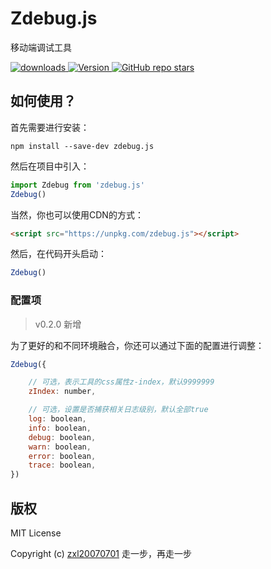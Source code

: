 # Zdebug.js
移动端调试工具

<p>
    <a href="https://zxl20070701.github.io/toolbox/#/npm-download?packages=zdebug.js&interval=7">
        <img src="https://img.shields.io/npm/dm/zdebug.js.svg" alt="downloads">
    </a>
    <a href="https://www.npmjs.com/package/zdebug.js">
        <img src="https://img.shields.io/npm/v/zdebug.js.svg" alt="Version">
    </a>
    <a href="https://github.com/fragement-contrib/Zdebug.js" target='_blank'>
        <img alt="GitHub repo stars" src="https://img.shields.io/github/stars/fragement-contrib/Zdebug.js?style=social">
    </a>
</p>

## 如何使用？

首先需要进行安装：

```
npm install --save-dev zdebug.js
```

然后在项目中引入：

```js
import Zdebug from 'zdebug.js'
Zdebug()
```

当然，你也可以使用CDN的方式：

```html
<script src="https://unpkg.com/zdebug.js"></script>
```

然后，在代码开头启动：

```js
Zdebug()
```

### 配置项

> v0.2.0 新增

为了更好的和不同环境融合，你还可以通过下面的配置进行调整：

```js
Zdebug({

    // 可选，表示工具的css属性z-index，默认9999999
    zIndex: number,

    // 可选，设置是否捕获相关日志级别，默认全部true
    log: boolean,
    info: boolean,
    debug: boolean,
    warn: boolean,
    error: boolean,
    trace: boolean,
})
```

## 版权

MIT License

Copyright (c) [zxl20070701](https://zxl20070701.github.io/notebook/home.html) 走一步，再走一步
